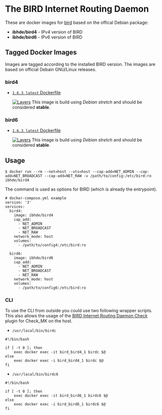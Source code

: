 # The BIRD Internet Routing Daemon

These are docker images for [bird](http://bird.network.cz/) based on the offical Debian package:
- **ibhde/bird4** - IPv4 version of BIRD
- **ibhde/bird6** - IPv6 version of BIRD


## Tagged Docker Images

Images are tagged according to the installed BIRD version. The images are based on official Debain GNU/Linux releases.

### bird4

* [`1.6.3`, `latest` Dockerfile](https://github.com/DE-IBH/bird-docker/blob/master/bird4-1.6.3-debian/Dockerfile)

  [![Layers](https://images.microbadger.com/badges/image/ibhde/bird4:1.6.3.svg)](https://images.microbadger.com/badges/image/ibhde/bird4:1.6.3)
  This image is build using *Debian stretch* and should be considered **stable**.

### bird6

* [`1.6.3`, `latest` Dockerfile](https://github.com/DE-IBH/bird-docker/blob/master/bird6-1.6.3-debian/Dockerfile)

  [![Layers](https://images.microbadger.com/badges/image/ibhde/bird6:1.6.3.svg)](https://images.microbadger.com/badges/image/ibhde/bird6:1.6.3)
  This image is build using *Debian stretch* and should be considered **stable**.


## Usage

```
$ docker run --rm --net=host --uts=host --cap-add=NET_ADMIN --cap-add=NET_BROADCAST --cap-add=NET_RAW -v /path/to/config:/etc/bird:ro ibhde/bird4
```

The command is used as options for BIRD (which is already the entrypoint).

```
# docker-compose.yml example
version: '3'
services:
  bird4:
    image: ibhde/bird4
    cap_add:
      - NET_ADMIN
      - NET_BROADCAST
      - NET_RAW
    network_mode: host
    volumes:
      - /path/to/config4:/etc/bird:ro

  bird6:
    image: ibhde/bird6
    cap_add:
      - NET_ADMIN
      - NET_BROADCAST
      - NET_RAW
    network_mode: host
    volumes:
      - /path/to/config6:/etc/bird:ro
```

### CLI

To use the CLI from outside you could use two following wrapper scripts. This also allows the usage of the [BIRD Internet Routing Daemon Check](https://github.com/DE-IBH/bird-docker/blob/master/Check_MK.md) plugin for Check_MK on the host.


- `/usr/local/bin/birdc`

```
#!/bin/bash

if [ -t 0 ]; then
    exec docker exec -it bird_bird4_1 birdc $@
else
    exec docker exec -i bird_bird4_1 birdc $@
fi
```

- `/usr/local/bin/birdc6`

```
#!/bin/bash

if [ -t 0 ]; then
    exec docker exec -it bird_bird6_1 birdc6 $@
else
    exec docker exec -i bird_bird6_1 birdc6 $@
fi
```
